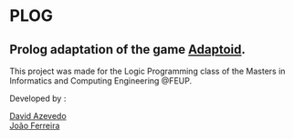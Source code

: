 # PLOG
## Prolog adaptation of the game [Adaptoid](http://www.nestorgames.com/rulebooks/ADAPTOID_EN.pdf).

This project was made for the Logic Programming class of the Masters in Informatics and Computing Engineering @FEUP.

Developed by :

[David Azevedo](https://github.com/PeaceOff)<br>
[João Ferreira](https://github.com/joaocsf)
